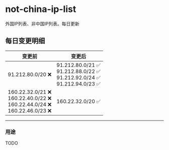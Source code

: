 # not-china-ip-list
外国IP列表、非中国IP列表。每日更新

每日变更明细
--------------------
|  变更前   | 变更后 |
|  ----  | ----  |
|  91.212.80.0/20 :x:  | 91.212.80.0/21 :white_check_mark: <br> 91.212.88.0/22 :white_check_mark: <br> 91.212.92.0/24 :white_check_mark: <br> 91.212.94.0/23 :white_check_mark: <br>  | 
|  160.22.32.0/21 :x: <br> 160.22.40.0/22 :x: <br> 160.22.44.0/24 :x: <br> 160.22.46.0/23 :x: <br> | 160.22.32.0/20 :white_check_mark: | 

--------------------
### 用途
TODO
